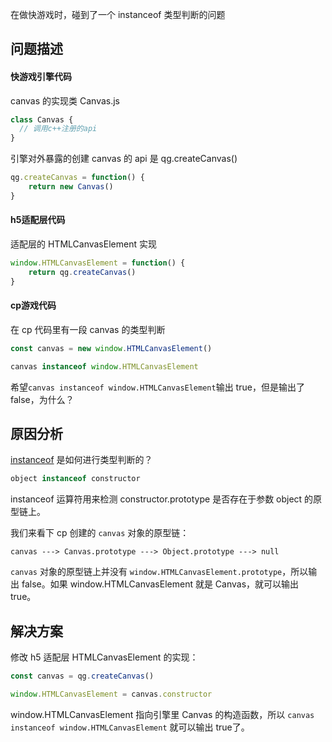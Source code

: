 在做快游戏时，碰到了一个 instanceof 类型判断的问题

## 问题描述

#### 快游戏引擎代码

canvas 的实现类 Canvas.js

```js
class Canvas {
  // 调用c++注册的api
}
```

引擎对外暴露的创建 canvas 的 api 是 qg.createCanvas\(\)

```js
qg.createCanvas = function() {
    return new Canvas()
}
```

#### h5适配层代码

适配层的 HTMLCanvasElement 实现

```js
window.HTMLCanvasElement = function() {
    return qg.createCanvas()
}
```

#### cp游戏代码

在 cp 代码里有一段 canvas 的类型判断

```js
const canvas = new window.HTMLCanvasElement()

canvas instanceof window.HTMLCanvasElement
```

希望`canvas instanceof window.HTMLCanvasElement`输出 true，但是输出了 false，为什么？

## 原因分析

[instanceof](https://developer.mozilla.org/zh-CN/docs/Web/JavaScript/Reference/Operators/instanceof) 是如何进行类型判断的？

```js
object instanceof constructor
```

instanceof 运算符用来检测 constructor.prototype 是否存在于参数 object 的原型链上。

我们来看下 cp 创建的 `canvas` 对象的原型链：

```
canvas ---> Canvas.prototype ---> Object.prototype ---> null
```

`canvas` 对象的原型链上并没有 `window.HTMLCanvasElement.prototype`，所以输出 false。如果 window.HTMLCanvasElement 就是 Canvas，就可以输出 true。

## 解决方案

修改 h5 适配层 HTMLCanvasElement 的实现：

```js
const canvas = qg.createCanvas()

window.HTMLCanvasElement = canvas.constructor
```

window.HTMLCanvasElement 指向引擎里 Canvas 的构造函数，所以 `canvas instanceof window.HTMLCanvasElement` 就可以输出 true了。

